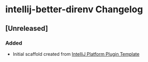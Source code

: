 <!-- Keep a Changelog guide -> https://keepachangelog.com -->

# intellij-better-direnv Changelog

## [Unreleased]
### Added
- Initial scaffold created from [IntelliJ Platform Plugin Template](https://github.com/JetBrains/intellij-platform-plugin-template)
